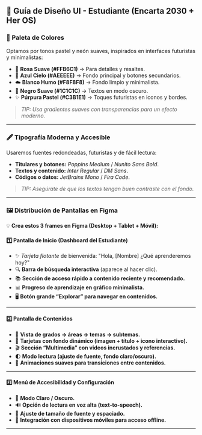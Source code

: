 
## **🎨 Guía de Diseño UI - Estudiante (Encarta 2030 + Her OS)**  

### **🌈 Paleta de Colores**  
Optamos por tonos pastel y neón suaves, inspirados en interfaces futuristas y minimalistas:  

- 🎀 **Rosa Suave (#FFB6C1)** → Para detalles y resaltes.  
- 🌊 **Azul Cielo (#AEEEEE)** → Fondo principal y botones secundarios.  
- ☁️ **Blanco Humo (#F8F8F8)** → Fondo limpio y minimalista.  
- 🖤 **Negro Suave (#1C1C1C)** → Textos en modo oscuro.  
- ✨ **Púrpura Pastel (#C3B1E1)** → Toques futuristas en iconos y bordes.  

> *TIP: Usa gradientes suaves con transparencias para un efecto moderno.*  

---

### **🖋 Tipografía Moderna y Accesible**  
Usaremos fuentes redondeadas, futuristas y de fácil lectura:  

- **Titulares y botones:** *Poppins Medium* / *Nunito Sans Bold*.  
- **Textos y contenido:** *Inter Regular* / *DM Sans*.  
- **Códigos o datos:** *JetBrains Mono* / *Fira Code*.  

> *TIP: Asegúrate de que los textos tengan buen contraste con el fondo.*  

---

### **🖼️ Distribución de Pantallas en Figma**  
💡 **Crea estos 3 frames en Figma (Desktop + Tablet + Móvil):**  

#### **1️⃣ Pantalla de Inicio (Dashboard del Estudiante)**
- ✨ *Tarjeta flotante* de bienvenida: "Hola, [Nombre] ¿Qué aprenderemos hoy?"  
- 🔍 **Barra de búsqueda interactiva** (aparece al hacer clic).  
- 📚 **Sección de acceso rápido a contenido reciente y recomendado.**  
- 📊 **Progreso de aprendizaje en gráfico minimalista.**  
- 🖥️ **Botón grande “Explorar” para navegar en contenidos.**  

---

#### **2️⃣ Pantalla de Contenidos**
- 📌 **Vista de grados → áreas → temas → subtemas.**  
- 📖 **Tarjetas con fondo dinámico (imagen + título + icono interactivo).**  
- 🎬 **Sección “Multimedia” con videos incrustados y referencias.**  
- 🌓 **Modo lectura (ajuste de fuente, fondo claro/oscuro).**  
- 🔄 **Animaciones suaves para transiciones entre contenidos.**  

---

#### **3️⃣ Menú de Accesibilidad y Configuración**
- 🎨 **Modo Claro / Oscuro.**  
- 🔊 **Opción de lectura en voz alta (text-to-speech).**  
- 📏 **Ajuste de tamaño de fuente y espaciado.**  
- 📲 **Integración con dispositivos móviles para acceso offline.**  

---
